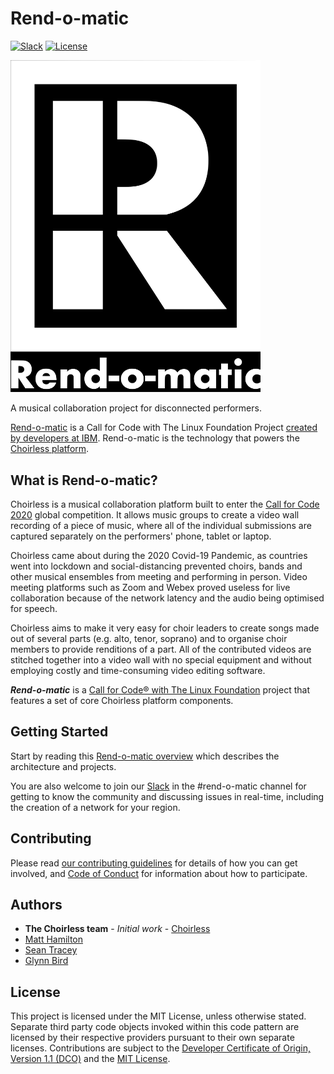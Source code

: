 # Rend-o-matic

[![Slack](https://img.shields.io/badge/Join-Slack-blue)](https://callforcode.org/slack)
[![License](https://img.shields.io/badge/License-Apache2-blue.svg)](https://www.apache.org/licenses/LICENSE-2.0) 

<img src="/img/rend-o-matic-logo.svg" alt="Rend-o-matic logo" width="400px"/>

A musical collaboration project for disconnected performers.

[Rend-o-matic](https://rend-o-matic.github.io) is a Call for Code with The Linux Foundation Project [created by developers at IBM](https://www.ibm.com/thought-leadership/passion-projects/choirless). Rend-o-matic is the technology that powers the [Choirless platform](https://www.choirless.com/). 

## What is Rend-o-matic?
Choirless is a musical collaboration platform built to enter the [Call for Code 2020](https://www.ibm.com/thought-leadership/passion-projects/choirless) global competition. It allows music groups to create a video wall recording of a piece of music, where all of the individual submissions are captured separately on the performers' phone, tablet or laptop.

Choirless came about during the 2020 Covid-19 Pandemic, as countries went into lockdown and social-distancing prevented choirs, bands and other musical ensembles from meeting and performing in person. Video meeting platforms such as Zoom and Webex proved useless for live collaboration because of the network latency and the audio being optimised for speech.

Choirless aims to make it very easy for choir leaders to create songs made out of several parts (e.g. alto, tenor, soprano) and to organise choir members to provide renditions of a part. All of the contributed videos are stitched together into a video wall with no special equipment and without employing costly and time-consuming video editing software.

***Rend-o-matic*** is a [Call for Code® with The Linux Foundation](https://www.linuxfoundation.org/projects/call-for-code/) project that features a set of core Choirless platform components.

## Getting Started
Start by reading this [Rend-o-matic overview](http://rend-o-matic.github.io) which describes the architecture and projects.

You are also welcome to join our [Slack](https://callforcode.org/slack) in the #rend-o-matic channel for getting to know the community and discussing issues in real-time, including the creation of a network for your region.

## Contributing
Please read [our contributing guidelines](CONTRIBUTING.md) for details of how you can get involved, and [Code of Conduct](CODE_OF_CONDUCT.md) for information about how to participate.

## Authors
* **The Choirless team** - *Initial work* - [Choirless](https://choirless.github.io)
* [Matt Hamilton](https://twitter.com/HammerToe)
* [Sean Tracey](https://twitter.com/seanmtracey)
* [Glynn Bird](https://twitter.com/glynn_bird)

## License
This project is licensed under the MIT License, unless otherwise stated.  Separate third party code objects invoked within this code pattern are licensed by their respective providers pursuant to their own separate licenses. Contributions are subject to the [Developer Certificate of Origin, Version 1.1 (DCO)](https://developercertificate.org/) and the [MIT License](LICENSE).